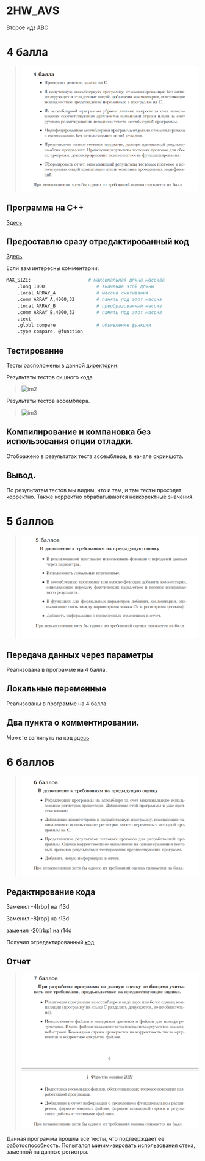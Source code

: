 # 2HW_AVS
Второе идз АВС
# 4 балла
  > ![im1](images/4.png)
## Программа на С++
[Здесь](/4point/max.c)
## Предоставлю сразу отредактированный код
[Здесь](/4point/max.s)

Если вам интересны комментарии:
```sh
MAX_SIZE:                     # максимальная длина массива
    .long 1000                   # значение этой длины
    .local ARRAY_A               # массив считывания
    .comm ARRAY_A,4000,32        # память под этот массив
    .local ARRAY_B               # преобразованный массив
    .comm ARRAY_B,4000,32        # память под этот массив
    .text
    .globl compare               # объявление функции
    .type compare, @function
 ```
 ## Тестирование
 Тесты расположены в данной [директории](tests/tests/).
 
 Результаты тестов сишного кода.
  > ![im2](/images/073f9e66-5884-485e-a17b-ec9f9a122d3e.jpg)
  
  Результаты тестов ассемблера.
  
  > ![im3](/images/d5fae40d-8976-4ccc-a7e5-4b4db7d4e31f.jpg)


## Компилирование и компановка без использования опции отладки.
Отображено в результатах теста ассемблера, в начале скриншота.
## Вывод.
По результатам тестов мы видим, что и там, и там тесты проходят корректно. Также корректно обрабатываются неккоректные значения.

# 5 баллов 

  > ![im3](images/5.png)

## Передача данных через параметры 
Реализована в программе на 4 балла.
## Локальные переменные
Реализованы в программе на 4 балла.
## Два пункта о комментировании.
Можете взглянуть на код [здесь](/5point/max.s)

# 6 баллов
  > ![im4](/images/6.png)
## Редактирование кода

Заменил -4[rbp] на r13d

Заменил -8[rbp] на r13d

заменил -20[rbp] на r14d

Получил отредактированный [код](/6point/max.s)

## Отчет
  > ![im5](/images/7.png)


 Данная программа прошла все тесты, что подтверждает ее работоспособность.
Попытался минимизировать использования стека, заменной на данные регистры.
